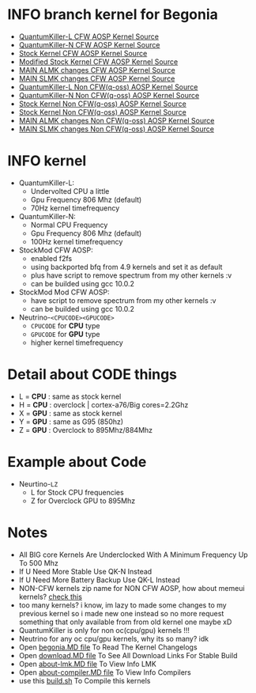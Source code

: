 # INFO branch kernel for Begonia
* <a href="https://github.com/ZyCromerZ/begonia/tree/20201110/qk-l"> QuantumKiller-L CFW AOSP Kernel Source </a>
* <a href="https://github.com/ZyCromerZ/begonia/tree/20201110/qk-n"> QuantumKiller-N CFW AOSP Kernel Source </a>
* <a href="https://github.com/ZyCromerZ/begonia/tree/20200907/root-upstream"> Stock Kernel CFW AOSP Kernel Source </a>
* <a href="https://github.com/ZyCromerZ/begonia/tree/20200907/root-upstream-mod"> Modified Stock Kernel CFW AOSP Kernel Source </a>
* <a href="https://github.com/ZyCromerZ/begonia/tree/20201110/main-ALMK4"> MAIN ALMK changes CFW AOSP Kernel Source </a>
* <a href="https://github.com/ZyCromerZ/begonia/tree/20201110/main-SLMK4"> MAIN SLMK changes CFW AOSP Kernel Source </a>
* <a href="https://github.com/ZyCromerZ/begonia/tree/20210205/qk-l"> QuantumKiller-L Non CFW(q-oss) AOSP Kernel Source </a>
* <a href="https://github.com/ZyCromerZ/begonia/tree/20210205/qk-n"> QuantumKiller-N Non CFW(q-oss) AOSP Kernel Source </a>
* <a href="https://github.com/ZyCromerZ/begonia/tree/q-oss-upstream"> Stock Kernel Non CFW(q-oss) AOSP Kernel Source </a>
* <a href="https://github.com/ZyCromerZ/begonia/tree/q-oss-upstream-mod"> Stock Kernel Non CFW(q-oss) AOSP Kernel Source </a>
* <a href="https://github.com/ZyCromerZ/begonia/tree/20210205/main-ALMK2"> MAIN ALMK changes Non CFW(q-oss) AOSP Kernel Source </a>
* <a href="https://github.com/ZyCromerZ/begonia/tree/20210205/main-SLMK2"> MAIN SLMK changes Non CFW(q-oss) AOSP Kernel Source </a>

# INFO kernel
* QuantumKiller-L: 
    * Undervolted CPU a little
    * Gpu Frequency 806 Mhz (default)
    * 70Hz kernel timefrequency
* QuantumKiller-N:
    * Normal CPU Frequency
    * Gpu Frequency 806 Mhz (default)
    * 100Hz kernel timefrequency
* StockMod CFW AOSP:
    * enabled f2fs
    * using backported bfq from 4.9 kernels and set it as default
    * plus have script to remove spectrum from my other kernels :v 
    * can be builded using gcc 10.0.2
* StockMod Mod CFW AOSP:
    * have script to remove spectrum from my other kernels :v 
    * can be builded using gcc 10.0.2
* Neutrino-`<CPUCODE><GPUCODE>`
    * `CPUCODE` for <b>CPU</b> type
    * `GPUCODE` for <b>GPU</b> type
    * higher kernel timefrequency

# Detail about CODE things
* L = <b>CPU</b> : same as stock kernel
* H = <b>CPU</b> : overclock | cortex-a76/Big cores=2.2Ghz
* X = <b>GPU</b> : same as stock kernel
* Y = <b>GPU</b> : same as G95 (850hz)
* Z = <b>GPU</b> : Overclock to 895Mhz/884Mhz

# Example about Code
* Neurtino-`LZ`
    * L for Stock CPU frequencies
    * Z for Overclock GPU to 895Mhz

# Notes
* All BIG core Kernels Are Underclocked With A Minimum Frequency Up To 500 Mhz
* If U Need More Stable Use QK-N Instead
* If U Need More Battery Backup Use QK-L Instead
* NON-CFW kernels zip name for NON CFW AOSP, how about memeui kernels? <a href="https://github.com/ZyCromerZ/begonia/blob/changelogs/rip.cfw.info.MD">check this</a>
* too many kernels? i know, im lazy to made some changes to my previous kernel so i made new one instead so no more request something that only available from from old kernel one maybe xD
* QuantumKiller is only for non oc(cpu/gpu) kernels !!!
* Neutrino for any oc cpu/gpu kernels, why its so many? idk
* Open <a href="https://github.com/ZyCromerZ/begonia/blob/changelogs/begonia.MD">begonia.MD file</a> To Read The Kernel Changelogs
* Open <a href="https://github.com/ZyCromerZ/begonia/blob/changelogs/download.MD">download.MD file</a> To See All Download Links For Stable Build
* Open <a href="https://github.com/ZyCromerZ/begonia/blob/changelogs/about-lmk.MD">about-lmk.MD file</a> To View Info LMK
* Open <a href="https://github.com/ZyCromerZ/begonia/blob/changelogs/about-compiler.MD">about-compiler.MD file</a> To View Info Compilers
* use this <a href="https://github.com/ZyCromerZ/begonia/blob/changelogs/build.sh">build.sh</a> To Compile this kernels